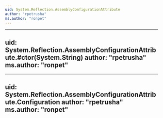 ```yaml
---
uid: System.Reflection.AssemblyConfigurationAttribute
author: "rpetrusha"
ms.author: "ronpet"
---
```


---
uid: System.Reflection.AssemblyConfigurationAttribute.#ctor(System.String)
author: "rpetrusha"
ms.author: "ronpet"
---

---
uid: System.Reflection.AssemblyConfigurationAttribute.Configuration
author: "rpetrusha"
ms.author: "ronpet"
---
